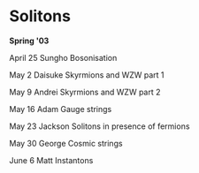 <div id="globalWrapper">
		<div id="column-content">
	<div id="content">
		<a name="top" id="top"></a>
				<h1 class="firstHeading">Solitons</h1>
		<div id="bodyContent">
			<div id="contentSub"></div>
			<p><b>Spring '03</b>
</p>
<p>April 25 Sungho   Bosonisation
</p>
<p>May 2 Daisuke     Skyrmions and WZW  part 1
</p>
<p>May 9 Andrei      Skyrmions and WZW  part 2
</p>
<p>May 16 Adam       Gauge strings
</p>
<p>May 23 Jackson    Solitons in presence of fermions
</p>
<p>May 30 George     Cosmic strings
</p>
<p>June 6 Matt       Instantons
</p>
